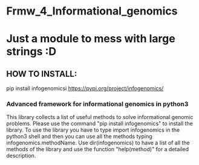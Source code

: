 # Frmw_4_Informational_genomics

# Just a module to mess with large strings :D

## HOW TO INSTALL: 
 
  pip install infogenomicsi
  https://pypi.org/project/infogenomics/
  
### Advanced framework for informational genomics in python3
This library collects a list of useful methods to solve informational genomic problems. Please use the command "pip install infogenomics" to install the library. To use the library you have to type import infogenomics in the python3 shell and then you can use all the methods typing infogenomics.methodName. Use dir(infogenomics) to have a list of all the methods of the library and use the function "help(method)" for a detailed description.


